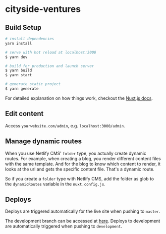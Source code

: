 # cityside-ventures

## Build Setup

``` bash
# install dependencies
yarn install

# serve with hot reload at localhost:3000
$ yarn dev

# build for production and launch server
$ yarn build
$ yarn start

# generate static project
$ yarn generate
```

For detailed explanation on how things work, checkout the [Nuxt.js docs](https://github.com/nuxt/nuxt.js).

## Edit content

Access `yourwebsite.com/admin`, e.g. `localhost:3000/admin`.

## Manage dynamic routes

When you use Netlify CMS' `folder` type, you actually create dynamic routes. For example, when creating a blog, you render different content files with the same template. And for the blog to know which content to render, it looks at the url and gets the specific content file. That's a dynamic route.

So if you create a `folder` type with Netlify CMS, add the folder as glob to the `dynamicRoutes` variable in the `nuxt.config.js`.

## Deploys

Deploys are triggered automatically for the live site when pushing to `master`.

The development branch can be accessed at [here](https://development.citysideventures.com). Deploys to development are automatically triggered when pushing to `development`.

